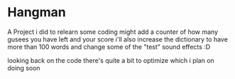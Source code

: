 # Hangman
A Project i did to relearn some coding
might add a counter of how many gusees you have left and your score
i'll also increase the dictionary to have more than 100 words and change some of the "test" sound effects :D

looking back on the code there's quite a bit to optimize which i plan on doing soon
